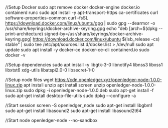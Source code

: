 //Setup Docker
sudo apt remove docker docker-engine docker.io containerd runc
sudo apt install -y apt-transport-https ca-certificates curl software-properties-common
curl -fsSL https://download.docker.com/linux/ubuntu/gpg | sudo gpg --dearmor -o /usr/share/keyrings/docker-archive-keyring.gpg
echo "deb [arch=$(dpkg --print-architecture) signed-by=/usr/share/keyrings/docker-archive-keyring.gpg] https://download.docker.com/linux/ubuntu $(lsb_release -cs) stable" | sudo tee /etc/apt/sources.list.d/docker.list > /dev/null
sudo apt update
sudo apt install -y docker-ce docker-ce-cli containerd.io
sudo docker -v

//Setup dependencies
sudo apt install -y libgtk-3-0 libnotify4 libnss3 libxss1 libxtst6 xdg-utils libatspi2.0-0 libsecret-1-0

//Setup node files
wget https://cdn.openledger.xyz/openledger-node-1.0.0-linux.zip
apt install unzip
apt install screen
unzip openledger-node-1.0.0-linux.zip
sudo dpkg -i openledger-node-1.0.0.deb
sudo apt-get install -f
sudo apt-get install desktop-file-utils
sudo dpkg --configure -a

//Start session
screen -S openledger_node
sudo apt-get install libgbm1
sudo apt-get install libasound2
sudo apt-get install libasound2t64

//Start node
openledger-node --no-sandbox